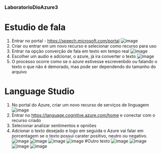### LaboratorioDioAzure3

# Estudio de fala

  1. Entrar no portal - https://speech.microsoft.com/portal
     ![image](https://github.com/CesarCoseki/LaboratorioDioAzure3/assets/142443953/707cc193-24d0-490e-a731-0bc7fe51f0ae)
  2. Criar ou entrar em um novo recurso e selecionar como recurso para uso
  3. Entrar na opção converção de fala em texto em tempo real
     ![image](https://github.com/CesarCoseki/LaboratorioDioAzure3/assets/142443953/e240af0f-e9f3-4bd7-b4ac-7d662cbc44e8)
  4. Escolher um audio e adcionar, o azure, já ira converter o texto
     ![image](https://github.com/CesarCoseki/LaboratorioDioAzure3/assets/142443953/3ad27619-eb23-4c22-8174-4c3d50641397)
  5. O processo ocorre como se o azure estivesse escrevenbdo ou falando o texto o que não é demorado, mas pode ser dependendo do tamanho do arquivo

# Language Studio

  1. No portal do Azure, criar um novo recurso de serviços de linguagem
  ![image](https://github.com/CesarCoseki/LaboratorioDioAzure3/assets/142443953/dbf1abe1-08d3-42fc-9627-6064be96ba8e)
  2. Entrar no https://language.cognitive.azure.com/home e conectar com o recurso criado
  3. Selecionar analizar sentimentos e opniões 
  4. Adcionar o texto desejado e logo em seguida o Azure vai falar em porcentagem se o texto possui carater positivo, neutro ou negativo.
  ![image](https://github.com/CesarCoseki/LaboratorioDioAzure3/assets/142443953/c03cee8a-fb0c-4004-9456-529ea2c7e238)
  ![image](https://github.com/CesarCoseki/LaboratorioDioAzure3/assets/142443953/9a31c2a8-d57b-4e2b-a297-2fadaf4dae0f)
  ![image](https://github.com/CesarCoseki/LaboratorioDioAzure3/assets/142443953/945178f6-9920-4b44-8754-e8df4a69db5f)
  ![image](https://github.com/CesarCoseki/LaboratorioDioAzure3/assets/142443953/8fb823bf-d50f-44e8-956e-45ad59ef8d17)
  #Outro texto
  ![image](https://github.com/CesarCoseki/LaboratorioDioAzure3/assets/142443953/49cce54b-67df-4721-8688-0f5dca58cde2)
  ![image](https://github.com/CesarCoseki/LaboratorioDioAzure3/assets/142443953/9695f1bb-d404-415a-b7da-40d7728ad916)
  ![image](https://github.com/CesarCoseki/LaboratorioDioAzure3/assets/142443953/48764900-1c7e-4e22-9c0b-e6d3e968e182)
  ![image](https://github.com/CesarCoseki/LaboratorioDioAzure3/assets/142443953/b54b8758-7fcc-43a3-af6a-345be018efac)



